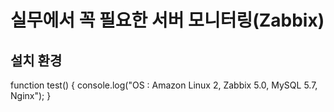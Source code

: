# 실무에서 꼭 필요한 서버 모니터링(Zabbix)

## 설치 환경

function test() {
  console.log("OS : Amazon Linux 2, Zabbix 5.0, MySQL 5.7, Nginx");
}
